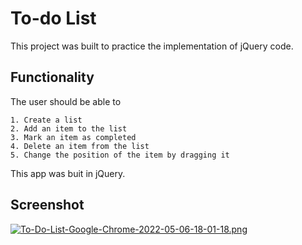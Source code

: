 
# To-do List

This project was built to practice the implementation of jQuery code.


## Functionality
The user should be able to

    1. Create a list
    2. Add an item to the list
    3. Mark an item as completed
    4. Delete an item from the list
    5. Change the position of the item by dragging it


This app was buit in jQuery.

## Screenshot
[![To-Do-List-Google-Chrome-2022-05-06-18-01-18.png](https://i.postimg.cc/Dwc2C8HF/To-Do-List-Google-Chrome-2022-05-06-18-01-18.png)](https://postimg.cc/hXfWvPK3)
